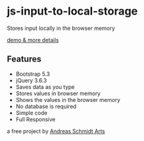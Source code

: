 # js-input-to-local-storage
Stores input locally in the browser memory

[demo & more details](https://theartsblog.de/formular-im-local-storage-speichern-mit-jquery/)


## Features

* Bootstrap 5.3
* jQuery 3.6.3
* Saves data as you type
* Stores values in browser memory
* Shows the values in the browser memory
* No database is required
* Simple code
* Full Responsive


a free project by [Andreas Schmidt Arts](https://www.andreas-schmidt-arts.de/)

